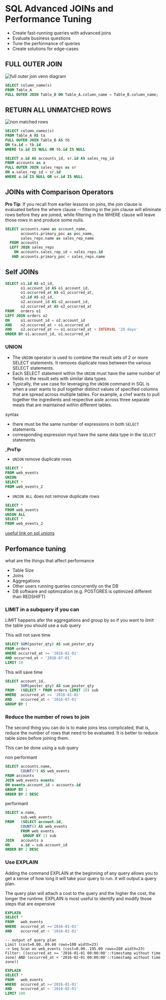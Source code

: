 # SQL Advanced JOINs and Performance Tuning

- Create fast-running queries with advanced joins
- Evaluate business questions
- Tune the performance of queries
- Create solutions for edge-cases

## FULL OUTER JOIN

![full outer join venn diagram](images/full_outer_join.png)

```sql
SELECT column_name(s)
FROM Table_A
FULL OUTER JOIN Table_B ON Table_A.column_name = Table_B.column_name;
```

## RETURN ALL UNMATCHED ROWS

![non matched rows](images/all_non_matching.png)

```sql
SELECT column_names(s)
FROM Table_A AS ta
FULL OUTER JOIN Table_B AS tb
ON ta.id = tb.id
WHERE ta.id IS NULL OR tb.id IS NULL
```

```sql
SELECT a.id AS accounts_id, sr.id AS sales_rep_id
FROM accounts as a
FULL OUTER JOIN sales_reps as sr
ON a.sales_rep_id = sr.id
WHERE a.id IS NULL OR sr.id IS NULL
```

## JOINs with Comparison Operators

__Pro Tip__: If you recall from earlier lessons on joins, the join clause is evaluated before the where clause -- filtering in the join clause will eliminate rows before they are joined, while filtering in the WHERE clause will leave those rows in and produce some nulls.

```sql
SELECT accounts.name as account_name,
       accounts.primary_poc as poc_name,
       sales_reps.name as sales_rep_name
  FROM accounts
  LEFT JOIN sales_reps
    ON accounts.sales_rep_id = sales_reps.id
   AND accounts.primary_poc < sales_reps.name
```

## Self JOINs

```sql
SELECT o1.id AS o1_id,
       o1.account_id AS o1_account_id,
       o1.occurred_at AS o1_occurred_at,
       o2.id AS o2_id,
       o2.account_id AS o2_account_id,
       o2.occurred_at AS o2_occurred_at
FROM   orders o1
LEFT JOIN orders o2
ON     o1.account_id = o2.account_id
AND    o2.occurred_at > o1.occurred_at
AND    o2.occurred_at <= o1.occurred_at + INTERVAL '28 days'
ORDER BY o1.account_id, o1.occurred_at
```

### UNION

- The `UNION` operator is used to combine the result sets of 2 or more SELECT statements. It removes duplicate rows between the various SELECT statements.
- Each SELECT statement within the `UNION` must have the same number of fields in the result sets with similar data types.
- Typically, the use case for leveraging the `UNION` command in SQL is when a user wants to pull together distinct values of specified columns that are spread across multiple tables. For example, a chef wants to pull together the ingredients and respective aisle across three separate meals that are maintained within different tables.

syntax

- there must be the same number of expressions in both `SELECT` statements
- corresponding expression myst have the same data type in the `SELECT` statements

___ProTip__

- `UNION` remove duplicate rows
```sql
SELECT *
FROM web_events
UNION
SELECT *
FROM web_events_2
```
- `UNION ALL` does not remove duplicate rows
```sql
SELECT *
FROM web_events
UNION ALL
SELECT *
FROM web_events_2
```

[useful link on sql unions](https://www.techonthenet.com/sql/union.php)

## Perfomance tuning

what are the things that affect performance

- Table Size
- Joins
- Aggregations
- Other users running queries concurrently on the DB
- DB software and optimization (e.g. POSTGRES is optimized different than REDSHIFT)

### LIMIT in a subquery if you can

LIMIT happens afer the aggregations and group by so if you want to limit the table you should use a sub query


This will not save time

```sql
SELECT SUM(poster_qty) AS sum_poster_qty
FROM orders
WHERE occurred_at >= '2016-01-01'
AND occurred_at < '2016-07-01'
LIMIT 10
```

This will save time

```sql
SELECT account_id,
       SUM(poster_qty) AS sum_poster_qty
FROM   (SELECT * FROM orders LIMIT 10) sub
WHERE  occurred_at >= '2016-01-01'
AND    occurred_at < '2016-07-01'
GROUP BY 1
```

### Reduce the number of rows to join

The second thing you can do is to make joins less complicated, that is, reduce the number of rows that need to be evaluated. It is better to reduce table sizes before joining them.

This can be done using a sub query


non performant

```sql
SELECT accounts.name,
       COUNT(*) AS web_events
FROM accounts
JOIN web_events events
ON events.account_id = accounts.id
GROUP BY 1
ORDER BY 2 DESC
```

performant
```sql
SELECT a.name,
       sub.web_events
FROM   (SELECT account.id,
       COUNT() AS web_events
       FROM web_events
        GROUP BY 1) sub
JOIN   accounts a 
ON     a.id = sub.account_id
ORDER BY 2 DESC
```

### Use EXPLAIN

Adding the command EXPLAIN at the beginning of any query allows you to get a sense of how long it will take your query to run. it will output a query plan.

The query plan will attach a cost to the query and the higher the cost, the longer the runtime. EXPLAIN is most useful to identify and modify those steps that are expensive

```sql
EXPLAIN
SELECT *
FROM   web_events
WHERE  occurred_at >='2016-01-01'
AND    occurred_at < '2016-02-01'
```

```
-- output of query plan
Limit (cost=0.00..69.68 rows=100 width=23)
-> Seq Scan on web_events (cost=0.00..195.09 rows=280 width=23)
Filter: ((occurred_at >= '2016-01-01 00:00:00'::timestamp without time zone) AND (occurred_at < '2016-02-01 00:00:00'::timestamp without time zone))
```

```sql
EXPLAIN
SELECT *
FROM   web_events
WHERE  occurred_at >='2016-01-01'
AND    occurred_at < '2016-02-01'
LIMIT 100
```